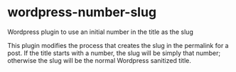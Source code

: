 wordpress-number-slug
=====================

Wordpress plugin to use an initial number in the title as the slug

This plugin modifies the process that creates the slug in the permalink for a post. 
If the title starts with a number, the slug will be simply that number; otherwise the 
slug will be the normal Wordpress sanitized title.
